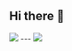 ## Hi there 👋

<img src="https://github-readme-stats.vercel.app/api?username=shahoalirezaei&show_icons=true&theme=dark"/>
---
<img src="https://[github-readme-stats.vercel.app/api?username=shahoalirezaei&show_icons=true&theme=dark](https://github-readme-stats.vercel.app/api/top-langs/?username=shahoalirezaei&hide_progress=true)"/>

